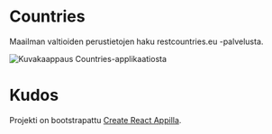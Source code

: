 # Countries

Maailman valtioiden perustietojen haku restcountries.eu -palvelusta.

![Kuvakaappaus Countries-applikaatiosta](images/screenshot.png)

# Kudos
Projekti on bootstrapattu [Create React Appilla](https://github.com/facebookincubator/create-react-app).